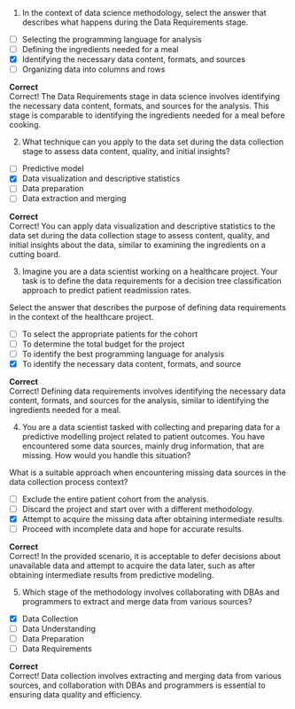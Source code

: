 1. In the context of data science methodology, select the answer that describes what happens during the Data Requirements stage.  

- [ ] Selecting the programming language for analysis  
- [ ] Defining the ingredients needed for a meal  
- [x] Identifying the necessary data content, formats, and sources  
- [ ] Organizing data into columns and rows  

**Correct**  
Correct! The Data Requirements stage in data science involves identifying the necessary data content, formats, and sources for the analysis. This stage is comparable to identifying the ingredients needed for a meal before cooking.

2. What technique can you apply to the data set during the data collection stage to assess data content, quality, and initial insights?  

- [ ] Predictive model  
- [x] Data visualization and descriptive statistics  
- [ ] Data preparation  
- [ ] Data extraction and merging  

**Correct**  
Correct! You can apply data visualization and descriptive statistics to the data set during the data collection stage to assess content, quality, and initial insights about the data, similar to examining the ingredients on a cutting board.

3. Imagine you are a data scientist working on a healthcare project. Your task is to define the data requirements for a decision tree classification approach to predict patient readmission rates.  

Select the answer that describes the purpose of defining data requirements in the context of the healthcare project.  

- [ ] To select the appropriate patients for the cohort  
- [ ] To determine the total budget for the project  
- [ ] To identify the best programming language for analysis  
- [x] To identify the necessary data content, formats, and source  

**Correct**  
Correct! Defining data requirements involves identifying the necessary data content, formats, and sources for the analysis, similar to identifying the ingredients needed for a meal.

4. You are a data scientist tasked with collecting and preparing data for a predictive modelling project related to patient outcomes. You have encountered some data sources, mainly drug information, that are missing. How would you handle this situation?  

What is a suitable approach when encountering missing data sources in the data collection process context?  

- [ ] Exclude the entire patient cohort from the analysis.  
- [ ] Discard the project and start over with a different methodology.  
- [x] Attempt to acquire the missing data after obtaining intermediate results.  
- [ ] Proceed with incomplete data and hope for accurate results.  

**Correct**  
Correct! In the provided scenario, it is acceptable to defer decisions about unavailable data and attempt to acquire the data later, such as after obtaining intermediate results from predictive modeling.

5. Which stage of the methodology involves collaborating with DBAs and programmers to extract and merge data from various sources?  

- [x] Data Collection  
- [ ] Data Understanding  
- [ ] Data Preparation  
- [ ] Data Requirements  

**Correct**  
Correct! Data collection involves extracting and merging data from various sources, and collaboration with DBAs and programmers is essential to ensuring data quality and efficiency.